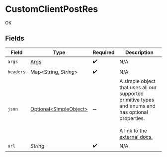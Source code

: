 # CustomClientPostRes

OK


## Fields

| Field                                                                                                                                                          | Type                                                                                                                                                           | Required                                                                                                                                                       | Description                                                                                                                                                    |
| -------------------------------------------------------------------------------------------------------------------------------------------------------------- | -------------------------------------------------------------------------------------------------------------------------------------------------------------- | -------------------------------------------------------------------------------------------------------------------------------------------------------------- | -------------------------------------------------------------------------------------------------------------------------------------------------------------- |
| `args`                                                                                                                                                         | [Args](../../models/operations/Args.md)                                                                                                                        | :heavy_check_mark:                                                                                                                                             | N/A                                                                                                                                                            |
| `headers`                                                                                                                                                      | Map\<String, *String*>                                                                                                                                         | :heavy_check_mark:                                                                                                                                             | N/A                                                                                                                                                            |
| `json`                                                                                                                                                         | [Optional\<SimpleObject>](../../models/shared/SimpleObject.md)                                                                                                 | :heavy_minus_sign:                                                                                                                                             | A simple object that uses all our supported primitive types and enums and has optional properties.<br/><br/>[A link to the external docs.](https://speakeasy.com/docs) |
| `url`                                                                                                                                                          | *String*                                                                                                                                                       | :heavy_check_mark:                                                                                                                                             | N/A                                                                                                                                                            |